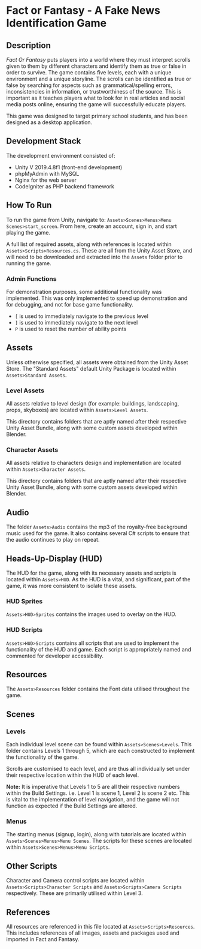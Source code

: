 # Fact or Fantasy - A Fake News Identification Game

## Description
*Fact Or Fantasy* puts players into a world where they must interpret scrolls given to them by different characters and identify them as true or false in order to survive. The game contains five levels, each with a unique environment and a unique storyline. The scrolls can be identified as true or false by searching for aspects such as grammatical/spelling errors, inconsistencies in information, or trustworthiness of the source. This is important as it teaches players what to look for in real articles and social media posts online, ensuring the game will successfully educate players.

This game was designed to target primary school students, and has been designed as a desktop application.

## Development Stack
The development environment consisted of:
- Unity V 2019.4.8f1 (front-end development)
- phpMyAdmin with MySQL
- Nginx for the web server
- CodeIgniter as PHP backend framework

## How To Run
To run the game from Unity, navigate to: `Assets>Scenes>Menus>Menu Scenes>start_screen`. From here, create an account, sign in, and start playing the game.

A full list of required assets, along with references is located within `Assets>Scripts>Resources.cs`. These are all from the Unity Asset Store, and will need to be downloaded and extracted into the `Assets` folder prior to running the game.

### Admin Functions
For demonstration purposes, some additional functionality was implemented. This was only implemented to speed up demonstration and for debugging, and not for base game functionality. 
- `[` is used to immediately navigate to the previous level
- `]` is used to immediately navigate to the next level
- `P` is used to reset the number of ability points

## Assets
Unless otherwise specified, all assets were obtained from the Unity Asset Store. The "Standard Assets" default Unity Package is located within `Assets>Standard Assets`.

### Level Assets
All assets relative to level design (for example: buildings, landscaping, props, skyboxes) are located within `Assets>Level Assets`. 

This directory contains folders that are aptly named after their respective Unity Asset Bundle, along with some custom assets developed within Blender.

### Character Assets
All assets relative to characters design and implementation are located within `Assets>Character Assets`. 

This directory contains folders that are aptly named after their respective Unity Asset Bundle, along with some custom assets developed within Blender.

## Audio
The folder `Assets>Audio` contains the mp3 of the royalty-free background music used for the game. It also contains several C# scripts to ensure that the audio continues to play on repeat. 

## Heads-Up-Display (HUD)
The HUD for the game, along with its necessary assets and scripts is located within `Assets>HUD`. As the HUD is a vital, and significant, part of the game, it was more consistent to isolate these assets. 

### HUD Sprites
`Assets>HUD>Sprites` contains the images used to overlay on the HUD.

### HUD Scripts
`Assets>HUD>Scripts` contains all scripts that are used to implement the functionality of the HUD and game. Each script is appropriately named and commented for developer accessibility.

## Resources
The `Assets>Resources` folder contains the Font data utilised throughout the game.

## Scenes
### Levels
Each individual level scene can be found within `Assets>Scenes>Levels`. This folder contains Levels 1 through 5, which are each constructed to implement the functionality of the game.

Scrolls are customised to each level, and are thus all individually set under their respective location within the HUD of each level.

**Note:** It is imperative that Levels 1 to 5 are all their respective numbers within the Build Settings. i.e. Level 1 is scene 1, Level 2 is scene 2 etc. This is vital to the implementation of level navigation, and the game will not function as expected if the Build Settings are altered.

### Menus
The starting menus (signup, login), along with tutorials are located within `Assets>Scenes>Menus>Menu Scenes`. The scripts for these scenes are located within `Assets>Scenes>Menus>Menu Scripts`.

## Other Scripts
Character and Camera control scripts are located within `Assets>Scripts>Character Scripts` and `Assets>Scripts>Camera Scripts` respectively. These are primarily utilised within Level 3.

## References
All resources are referenced in this file located at `Assets>Scripts>Resources`. This includes references of all images, assets and packages used and imported in Fact and Fantasy.
